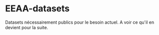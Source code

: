 # EEAA-datasets
Datasets nécessairement publics pour le besoin actuel. A voir ce qu'il en devient pour la suite.
